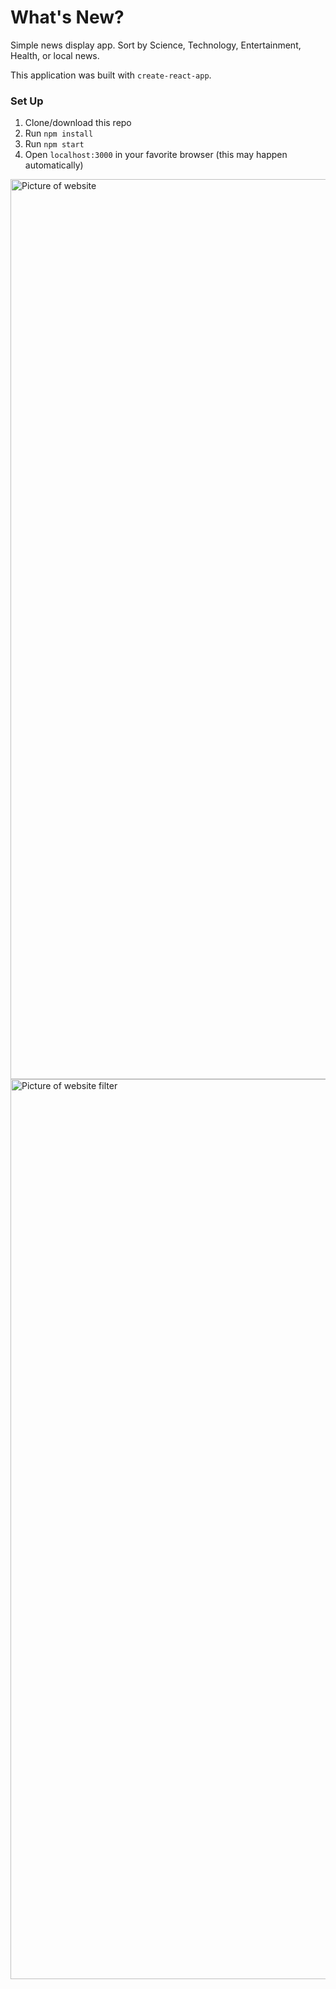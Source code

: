 # What's New?

Simple news display app. Sort by Science, Technology, Entertainment, Health, or local news.

This application was built with `create-react-app`.

### Set Up

1. Clone/download this repo
1. Run `npm install`
1. Run `npm start`
1. Open `localhost:3000` in your favorite browser (this may happen automatically)

<img width="1440" alt="Picture of website" src="https://user-images.githubusercontent.com/23513486/81337396-2598f080-9068-11ea-8be2-9b658d68ce5d.png">
<img width="1440" alt="Picture of website filter" src="https://user-images.githubusercontent.com/23513486/81337417-2cbffe80-9068-11ea-8fb0-9597181323ce.png">
